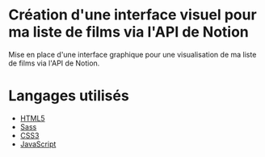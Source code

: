 # Création d'une interface visuel pour ma liste de films via l'API de Notion

Mise en place d'une interface graphique pour une visualisation de ma liste de films via l'API de Notion.

# Langages utilisés
- [HTML5](https://fr.wikipedia.org/wiki/HTML5)
- [Sass](https://fr.wikipedia.org/wiki/Sass)
- [CSS3](https://fr.wikipedia.org/wiki/CSS)
- [JavaScript](https://fr.wikipedia.org/wiki/JavaScript)

